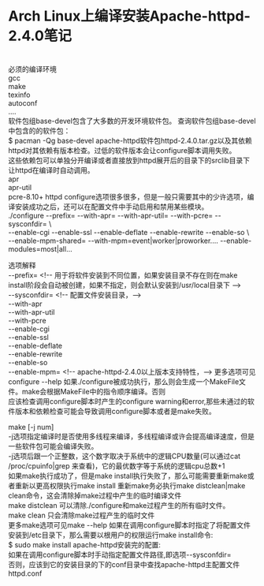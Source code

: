 # Arch Linux上编译安装Apache-httpd-2.4.0笔记  
#  
必须的编译环境  
gcc  
make  
texinfo  
autoconf  
....  
软件包组base-devel包含了大多数的开发环境软件包。
查询软件包组base-devel中包含的的软件包：  
$ pacman -Qg base-devel
apache-httpd软件包httpd-2.4.0.tar.gz以及其依赖  
httpd对其依赖有版本检查。过低的软件版本会让configure脚本调用失败。  
这些依赖包可以单独分开编译或者直接放到httpd展开后的目录下的srclib目录下让httpd在编译时自动调用。  
apr  
apr-util  
pcre-8.10+
httpd configure选项很多很多，但是一般只需要其中的少许选项，编译安装成功之后，还可以在配置文件中手动启用和禁用某些模块。  
./configure --prefix= --with-apr= --with-apr-util= --with-pcre= --sysconfdir=
\  
\--enable-cgi --enable-ssl --enable-deflate --enable-rewrite --enable-so \  
\--enable-mpm-shared= --with-mpm=event|worker|proworker.... --enable-
modules=most|all...
  
选项解释  
\--prefix= &lt;!-- 用于将软件安装到不同位置，如果安装目录不存在则在make
install阶段会自动被创建，如果不指定，则会默认安装到/usr/local目录下 --&gt;  
\--sysconfdir= &lt;!-- 配置文件安装目录，--&gt;  
\--with-apr  
\--with-apr-util  
\--with-pcre  
\--enable-cgi  
\--enable-ssl  
\--enable-deflate  
\--enable-rewrite  
\--enable-so  
\--enable-mpm= &lt;!-- apache-httpd-2.4.0以上版本支持特性，--&gt;
更多选项可见configure --help
如果./configure被成功执行，那么则会生成一个MakeFile文件。make会根据MakeFile中的指令顺序编译。否则  
应该检查调用configure脚本时产生的configure
warning和error,那些未通过的软件版本和依赖检查可能会导致调用configure脚本或者是make失败。
  
make [-j num]  
-j选项指定编译时是否使用多线程来编译，多线程编译或许会提高编译速度，但是一些软件包可能会编译失败。  
-j选项后跟一个正整数，这个数字取决于系统中的逻辑CPU数量(可以通过cat /proc/cpuinfo|grep 来查看)，它的最优数字等于系统的逻辑cpu总数+1  
如果make执行成功了，但是make install执行失败了，那么可能需要重新make或者重新以更高权限执行make install
重新make务必执行make distclean|make clean命令，这会清除掉make过程中产生的临时编译文件  
make distclean 可以清除./configure和make过程产生的所有临时文件。  
make clean 只会清除make过程产生的临时文件  
更多make选项可见make --help
如果在调用configure脚本时指定了将配置文件安装到/etc目录下，那么需要以根用户的权限运行make install命令:  
$ sudo make install
apache-httpd安装完的配置:  
如果在调用configure脚本时手动指定配置文件路径,即选项--sysconfdir=  
否则，应该到它的安装目录的下的conf目录中查找apache-httpd主配置文件httpd.conf
  
